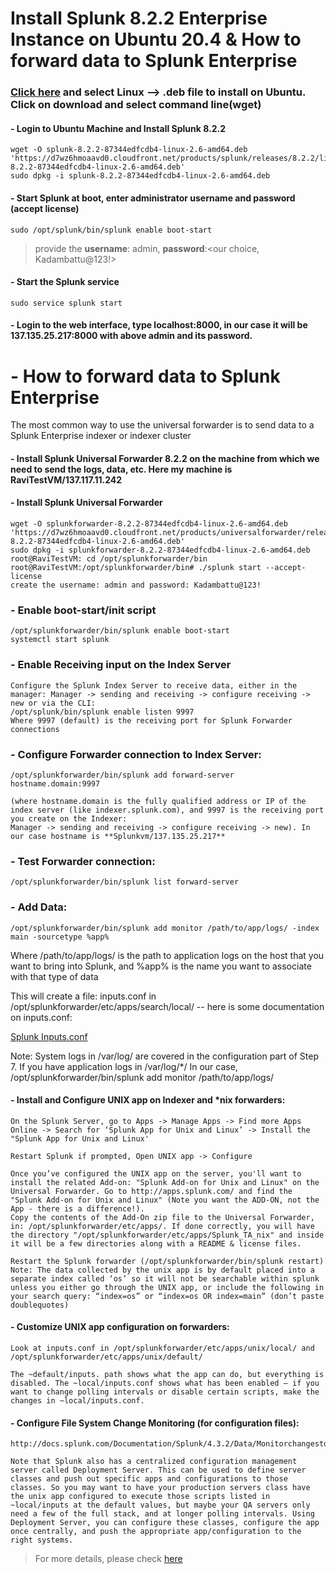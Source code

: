 # Install Splunk 8.2.2 Enterprise Instance on Ubuntu 20.4 & How to forward data to Splunk Enterprise
### [Click here](https://www.splunk.com/en_us/download/splunk-enterprise.html) and select Linux --> .deb file to install on Ubuntu. Click on download and select command line(wget)
#### - Login to Ubuntu Machine and Install Splunk 8.2.2
```
wget -O splunk-8.2.2-87344edfcdb4-linux-2.6-amd64.deb 'https://d7wz6hmoaavd0.cloudfront.net/products/splunk/releases/8.2.2/linux/splunk-8.2.2-87344edfcdb4-linux-2.6-amd64.deb'
sudo dpkg -i splunk-8.2.2-87344edfcdb4-linux-2.6-amd64.deb
```
#### - Start Splunk at boot, enter administrator username and password (accept license)
```
sudo /opt/splunk/bin/splunk enable boot-start
```
> provide the **username**: admin, **password**:<our choice, Kadambattu@123!> 

#### - Start the Splunk service
```
sudo service splunk start
```
#### - Login to the web interface, type localhost:8000, in our case it will be 137.135.25.217:8000 with above admin and its password.

# - How to forward data to Splunk Enterprise
The most common way to use the universal forwarder is to send data to a Splunk Enterprise indexer or indexer cluster
#### - Install Splunk Universal Forwarder  8.2.2 on the machine from which we need to send the logs, data, etc. Here my machine is RaviTestVM/137.117.11.242

#### - Install Splunk Universal Forwarder
```
wget -O splunkforwarder-8.2.2-87344edfcdb4-linux-2.6-amd64.deb 'https://d7wz6hmoaavd0.cloudfront.net/products/universalforwarder/releases/8.2.2/linux/splunkforwarder-8.2.2-87344edfcdb4-linux-2.6-amd64.deb'
sudo dpkg -i splunkforwarder-8.2.2-87344edfcdb4-linux-2.6-amd64.deb
root@RaviTestVM: cd /opt/splunkforwarder/bin
root@RaviTestVM:/opt/splunkforwarder/bin# ./splunk start --accept-license
create the username: admin and password: Kadambattu@123!
```
### - Enable boot-start/init script
```
/opt/splunkforwarder/bin/splunk enable boot-start
systemctl start splunk
```
### - Enable Receiving input on the Index Server
```
Configure the Splunk Index Server to receive data, either in the manager: Manager -> sending and receiving -> configure receiving -> new or via the CLI:
/opt/splunk/bin/splunk enable listen 9997
Where 9997 (default) is the receiving port for Splunk Forwarder connections
```
### - Configure Forwarder connection to Index Server:
```
/opt/splunkforwarder/bin/splunk add forward-server hostname.domain:9997

(where hostname.domain is the fully qualified address or IP of the index server (like indexer.splunk.com), and 9997 is the receiving port you create on the Indexer:
Manager -> sending and receiving -> configure receiving -> new). In our case hostname is **Splunkvm/137.135.25.217**
```
### - Test Forwarder connection:
```
/opt/splunkforwarder/bin/splunk list forward-server
```
### - Add Data:
```
/opt/splunkforwarder/bin/splunk add monitor /path/to/app/logs/ -index main -sourcetype %app%
```
Where /path/to/app/logs/ is the path to application logs on the host that you want to bring into Splunk, and %app% is the name you want to associate with that type of data

This will create a file: inputs.conf in /opt/splunkforwarder/etc/apps/search/local/ -- here is some documentation on inputs.conf:

[Splunk Inputs.conf](http://docs.splunk.com/Documentation/Splunk/latest/admin/Inputsconf)

Note: System logs in /var/log/ are covered in the configuration part of Step 7. If you have application logs in /var/log/*/
In our case,
/opt/splunkforwarder/bin/splunk add monitor /path/to/app/logs/

#### - Install and Configure UNIX app on Indexer and *nix forwarders:
```
On the Splunk Server, go to Apps -> Manage Apps -> Find more Apps Online -> Search for ‘Splunk App for Unix and Linux’ -> Install the "Splunk App for Unix and Linux'

Restart Splunk if prompted, Open UNIX app -> Configure

Once you’ve configured the UNIX app on the server, you'll want to install the related Add-on: "Splunk Add-on for Unix and Linux" on the Universal Forwarder. Go to http://apps.splunk.com/ and find the "Splunk Add-on for Unix and Linux" (Note you want the ADD-ON, not the App - there is a difference!).
Copy the contents of the Add-On zip file to the Universal Forwarder, in: /opt/splunkforwarder/etc/apps/. If done correctly, you will have the directory "/opt/splunkforwarder/etc/apps/Splunk_TA_nix" and inside it will be a few directories along with a README & license files.

Restart the Splunk forwarder (/opt/splunkforwarder/bin/splunk restart)
Note: The data collected by the unix app is by default placed into a separate index called ‘os’ so it will not be searchable within splunk unless you either go through the UNIX app, or include the following in your search query: “index=os” or “index=os OR index=main” (don’t paste doublequotes)
```
#### - Customize UNIX app configuration on forwarders:
```
Look at inputs.conf in /opt/splunkforwarder/etc/apps/unix/local/ and /opt/splunkforwarder/etc/apps/unix/default/

The ~default/inputs. path shows what the app can do, but everything is disabled. The ~local/inputs.conf shows what has been enabled – if you want to change polling intervals or disable certain scripts, make the changes in ~local/inputs.conf.
```
#### - Configure File System Change Monitoring (for configuration files):
```
http://docs.splunk.com/Documentation/Splunk/4.3.2/Data/Monitorchangestoyourfilesystem

Note that Splunk also has a centralized configuration management server called Deployment Server. This can be used to define server classes and push out specific apps and configurations to those classes. So you may want to have your production servers class have the unix app configured to execute those scripts listed in ~local/inputs at the default values, but maybe your QA servers only need a few of the full stack, and at longer polling intervals. Using Deployment Server, you can configure these classes, configure the app once centrally, and push the appropriate app/configuration to the right systems.
```

> For more details, please check [here](https://community.splunk.com/t5/All-Apps-and-Add-ons/How-do-I-configure-a-Splunk-Forwarder-on-Linux/m-p/72078)
